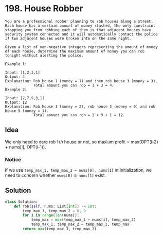 # 198. House Robber

```
You are a professional robber planning to rob houses along a street. Each house has a certain amount of money stashed, the only constraint stopping you from robbing each of them is that adjacent houses have security system connected and it will automatically contact the police if two adjacent houses were broken into on the same night.

Given a list of non-negative integers representing the amount of money of each house, determine the maximum amount of money you can rob tonight without alerting the police.

Example 1:

Input: [1,2,3,1]
Output: 4
Explanation: Rob house 1 (money = 1) and then rob house 3 (money = 3).
             Total amount you can rob = 1 + 3 = 4.
Example 2:

Input: [2,7,9,3,1]
Output: 12
Explanation: Rob house 1 (money = 2), rob house 3 (money = 9) and rob house 5 (money = 1).
             Total amount you can rob = 2 + 9 + 1 = 12.
```

## Idea

We only need to care rob *i th* house or not, so maxium profit = max(OPT(i-2) + nums[i], OPT(i-1)).

### Notice
if we use `temp_max_1, temp_max_2 = nums[0], nums[1]` in initialization, we need to concern whether `nums[0] & nums[1]` exist.

## Solution

```python
class Solution:
    def rob(self, nums: List[int]) -> int:
        temp_max_1, temp_max_2 = 0, 0
        for i in range(len(nums)):
            temp_max = max(temp_max_1 + nums[i], temp_max_2)
            temp_max_1, temp_max_2 = temp_max_2, temp_max
        return max(temp_max_1, temp_max_2)
```
